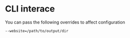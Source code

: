 # CLI interace

You can pass the following overrides to affect configuration

    --website=/path/to/output/dir
